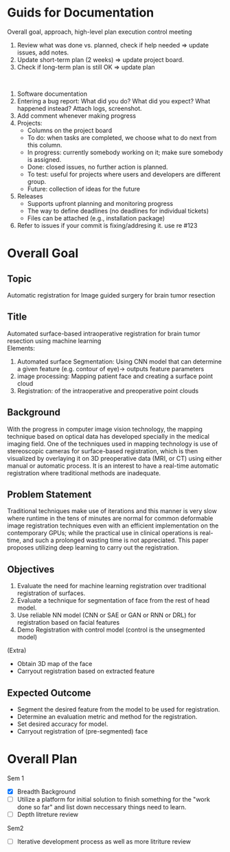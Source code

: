 # Guids for Documentation
Overall goal, approach, high-level plan
execution control meeting
1. Review what was done vs. planned, check if help needed => update issues, add notes.
2. Update short-term plan (2 weeks) => update project board.
3. Check if long-term plan is still OK => update plan
<br>

1. Software documentation
2. Entering a bug report: What did you do? What did you expect? What happened instead? Attach logs, screenshot.
3. Add comment whenever making progress
4. Projects:
   - Columns on the project board
   - To do: when tasks are completed, we choose what to do next from this column.
   - In progress: currently somebody working on it; make sure somebody is assigned.
   - Done: closed issues, no further action is planned.
   - To test: useful for projects where users and developers are different group.
   - Future: collection of ideas for the future
5. Releases 
   - Supports upfront planning and monitoring progress
   - The way to define deadlines (no deadlines for individual tickets)
   - Files can be attached (e.g., installation package)
6. Refer to issues if your commit is fixing/addresing it. use re #123

# Overall Goal

## Topic
Automatic registration for Image guided surgery for brain tumor resection

## Title
Automated surface-based intraoperative registration for brain tumor resection using machine learning
<br>Elements:

1. Automated surface Segmentation: Using CNN model that can determine a given feature (e.g. contour of eye)→ outputs feature parameters
2. image processing: Mapping patient face and creating a surface point cloud
3. Registration: of the intraoperative and preoperative point clouds

## Background
With the progress in computer image vision technology, the mapping technique based on optical data has developed specially in the medical imaging field. One of the techniques used in mapping technology is use of stereoscopic cameras for surface-based registration, which is then visualized by overlaying it on 3D preoperative data (MRI, or CT) using either manual or automatic process. It is an interest to have a real-time automatic registration where traditional methods are inadequate.

## Problem Statement 
Traditional techniques make use of iterations and this manner is very slow where runtime in the tens of minutes are normal for common deformable image registration techniques even with an efficient implementation on the contemporary GPUs; while the practical use in clinical operations is real-time, and such a prolonged wasting time is not appreciated. This paper proposes utilizing deep learning to carry out the registration.

## Objectives

1. Evaluate the need for machine learning registration over traditional registration of surfaces.
2. Evaluate a technique for segmentation of face from the rest of head model.
3. Use reliable NN model (CNN or SAE or GAN or RNN or DRL) for registration based on facial features
4. Demo Registration with control model (control is the unsegmented model)

(Extra)
- Obtain 3D map of the face
- Carryout registration based on extracted feature

## Expected Outcome
- Segment the desired feature from the model to be used for registration.
- Determine an evaluation metric and method for the registration.
- Set desired accuracy for model.
- Carryout registration of (pre-segmented) face


# Overall Plan
Sem 1

- [x] Breadth Background
- [ ] Utilize a platform for initial solution to finish something for the "work done so far" and list down neccessary things need to learn.
- [ ] Depth litreture review

Sem2

- [ ] Iterative development process as well as more litriture review